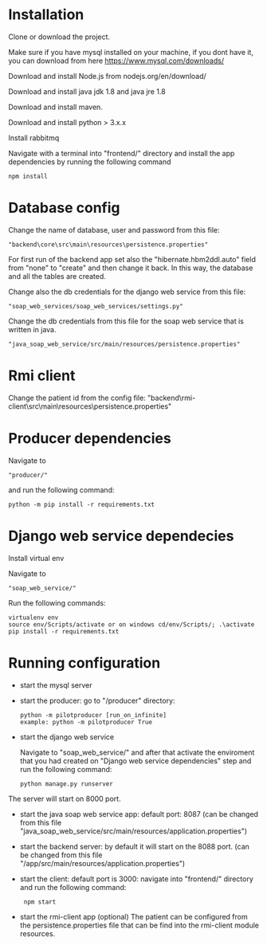 # Installation
Clone or download the project.

Make sure if you have mysql installed on your machine, if you dont have it, you can download from here https://www.mysql.com/downloads/

Download and install Node.js from nodejs.org/en/download/

Download and install java jdk 1.8 and java jre 1.8

Download and install maven.

Download and install python > 3.x.x

Install rabbitmq 

Navigate with a terminal into "frontend/" directory and install the app dependencies by running the following command

                                                            
    npm install
 
 
 # Database config
Change the name of database, user and password from this file:

    "backend\core\src\main\resources\persistence.properties"
 
 For first run of the backend app set also the "hibernate.hbm2ddl.auto" field from "none" to "create" and then change it back. In this way, the database and all the tables are created. 

Change also the db credentials for the django web service from this file:

    "soap_web_services/soap_web_services/settings.py"

Change the db credentials from this file for the soap web service that is written in java.
    
    "java_soap_web_service/src/main/resources/persistence.properties"


# Rmi client 
Change the patient id from the config file:
"backend\rmi-client\src\main\resources\persistence.properties"
 
 
 # Producer dependencies
 Navigate to
 
    "producer/" 
    
 and run the following command:
 
    python -m pip install -r requirements.txt
 
 # Django web service dependecies
Install virtual env

Navigate to 
   
    "soap_web_service/"
 
Run the following commands:

    virtualenv env
    source env/Scripts/activate or on windows cd/env/Scripts/; .\activate
    pip install -r requirements.txt
 
 # Running configuration
 
  - start the mysql server
  - start the producer: go to "/producer" directory:
 
        python -m pilotproducer [run_on_infinite] 
        example: python -m pilotproducer True
        
  - start the django web service
 
    Navigate to "soap_web_service/" and after that activate the enviroment that you had created on "Django web service dependencies" step and run the following command:
  
        python manage.py runserver 
    
  The server will start on 8000 port.
  
 - start the java soap web service app: default port: 8087 (can be changed from this file "java_soap_web_service/src/main/resources/application.properties")

 - start the backend server: by default it will start on the 8088 port. (can be changed from this file "/app/src/main/resources/application.properties")

 - start the client: default port is 3000: navigate into "frontend/" directory and run the following command:
   
        npm start
        
 - start the rmi-client app (optional) 
      The patient can be configured from the persistence.properties file that can be find into the rmi-client module resources. 
 

  
 
   

